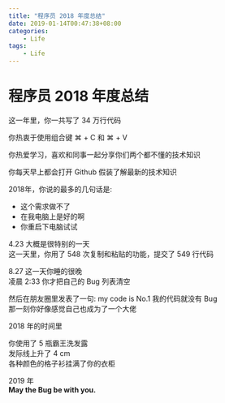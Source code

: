 ```yaml
---
title: "程序员 2018 年度总结"
date: 2019-01-14T00:47:38+08:00
categories:
    - Life
tags: 
    - Life
---
```


# 程序员 2018 年度总结
这一年里，你一共写了 34 万行代码

你热衷于使用组合键 ⌘ + C 和 ⌘ + V

你热爱学习，喜欢和同事一起分享你们两个都不懂的技术知识

你每天早上都会打开 Github 假装了解最新的技术知识

2018年，你说的最多的几句话是:
* 这个需求做不了
* 在我电脑上是好的啊
* 你重启下电脑试试

4.23 大概是很特别的一天  
这一天里，你用了 548 次复制和粘贴的功能，提交了 549 行代码


8.27 这一天你睡的很晚  
凌晨 2:33 你才把自己的 Bug 列表清空


然后在朋友圈里发表了一句: my code is No.1 我的代码就没有 Bug  
那一刻你好像感觉自己也成为了一个大佬


2018 年的时间里

你使用了 5 瓶霸王洗发露  
发际线上升了 4 cm  
各种颜色的格子衫挂满了你的衣柜  

2019 年  
**May the Bug be with you.**